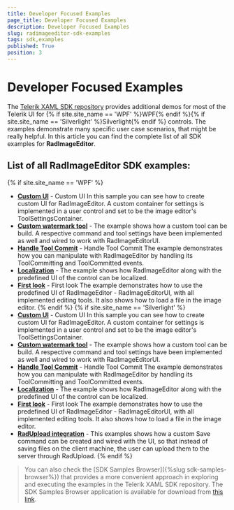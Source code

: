 ```yaml
---
title: Developer Focused Examples
page_title: Developer Focused Examples
description: Developer Focused Examples
slug: radimageeditor-sdk-examples
tags: sdk,examples
published: True
position: 3
---
```


# Developer Focused Examples

The [Telerik XAML SDK repository](https://github.com/telerik/xaml-sdk/tree/master/) provides additional demos for most of the Telerik UI for {% if site.site_name == 'WPF' %}WPF{% endif %}{% if site.site_name == 'Silverlight' %}Silverlight{% endif %} controls. The examples demonstrate many specific user case scenarios, that might be really helpful. In this article you can find the complete list of all SDK examples for __RadImageEditor__.

## List of all RadImageEditor SDK examples:

{% if site.site_name == 'WPF' %}

* __[Custom UI](https://github.com/telerik/xaml-sdk/tree/master/ImageEditor/CustomUIRadImageEditor)__ -  Custom UI 
In this sample you can see how to create custom UI for RadImageEditor. A custom container for settings is implemented in a user control and set to be the image editor's ToolSettingsContainer.
* __[Custom watermark tool](https://github.com/telerik/xaml-sdk/tree/master/ImageEditor/CustomWatermarkTool)__ - The example shows how a custom tool can be build. A respective command and tool settings have been implemented as well and wired to work with RadImageEditorUI.
* __[Handle Tool Commit](https://github.com/telerik/xaml-sdk/tree/master/ImageEditor/HandleToolCommit)__ -  Handle Tool Commit 
The example demonstrates how you can manipulate with RadImageEditor by handling its ToolCommitting and ToolCommitted events.
* __[Localization](https://github.com/telerik/xaml-sdk/tree/master/ImageEditor/Localization)__ - The example shows how RadImageEditor along with the predefined UI of the control can be localized.
* __[First look](https://github.com/telerik/xaml-sdk/tree/master/ImageEditor/RadImageEditorUIFirstLook)__ -  First look 
The example demonstrates how to use the predefined UI of RadImageEditor - RadImageEditorUI, with all implemented editing tools. It also shows how to load a file in the image editor.
{% endif %}
{% if site.site_name == 'Silverlight' %}
* __[Custom UI](https://github.com/telerik/xaml-sdk/tree/master/ImageEditor/CustomUIRadImageEditor)__ -  Custom UI 
In this sample you can see how to create custom UI for RadImageEditor. A custom container for settings is implemented in a user control and set to be the image editor's ToolSettingsContainer.
* __[Custom watermark tool](https://github.com/telerik/xaml-sdk/tree/master/ImageEditor/CustomWatermarkTool)__ - The example shows how a custom tool can be build. A respective command and tool settings have been implemented as well and wired to work with RadImageEditorUI.
* __[Handle Tool Commit](https://github.com/telerik/xaml-sdk/tree/master/ImageEditor/HandleToolCommit)__ -  Handle Tool Commit 
The example demonstrates how you can manipulate with RadImageEditor by handling its ToolCommitting and ToolCommitted events.
* __[Localization](https://github.com/telerik/xaml-sdk/tree/master/ImageEditor/Localization)__ - The example shows how RadImageEditor along with the predefined UI of the control can be localized.
* __[First look](https://github.com/telerik/xaml-sdk/tree/master/ImageEditor/RadImageEditorUIFirstLook)__ -  First look 
The example demonstrates how to use the predefined UI of RadImageEditor - RadImageEditorUI, with all implemented editing tools. It also shows how to load a file in the image editor.
* __[RadUpload integration](https://github.com/telerik/xaml-sdk/tree/master/ImageEditor/RadUploadIntegration)__ - 
This examples shows how a custom Save command can be created and wired with the UI, so that instead of saving files on the client machine, the user can upload them to the server through RadUpload.
{% endif %}

>You can also check the [SDK Samples Browser]({%slug sdk-samples-browser%}) that provides a more convenient approach in exploring and executing the examples in the Telerik XAML SDK repository. The SDK Samples Browser application is available for download from [this link](http://demos.telerik.com/xaml-sdkbrowser/).